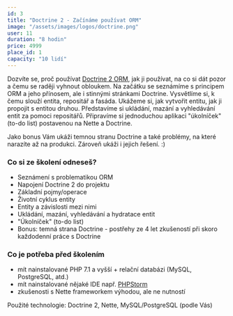 ```yaml
---
id: 3
title: "Doctrine 2 - Začínáme používat ORM"
image: "/assets/images/logos/doctrine.png"
user: 11
duration: "8 hodin"
price: 4999
place_id: 1
capacity: "10 lidí"
---
```


Dozvíte se, proč používat <a href="http://www.doctrine-project.org/">Doctrine 2 ORM</a>, jak ji používat, na co si dát pozor a čemu se raději vyhnout obloukem. Na začátku se seznámíme s principem ORM a jeho přínosem, ale i stinnými stránkami Doctrine. Vysvětlíme si, k čemu slouží entita, repositář a fasáda. Ukážeme si, jak vytvořit entitu, jak ji propojit s entitou druhou. Představíme si ukládání, mazání a vyhledávání entit za pomoci repositářů. Připravíme si jednoduchou aplikaci "úkolníček" (to-do list) postavenou na Nette a Doctrine.

Jako bonus Vám ukáži temnou stranu Doctrine a také problémy, na které narazíte až na produkci. Zároveň ukáži i jejich řešení. :)

### Co si ze školení odneseš?

- Seznámení s problematikou ORM
- Napojení Doctrine 2 do projektu
- Základní pojmy/operace
- Životní cyklus entity
- Entity a závislosti mezi nimi
- Ukládání, mazání, vyhledávání a hydratace entit
- "Úkolníček" (to-do list)
- Bonus: temná strana Doctrine - postřehy ze 4 let zkušeností při skoro každodenní práce s Doctrine

### Co je potřeba před školením

- mít nainstalované PHP 7.1 a vyšší + relační databázi (MySQL, PostgreSQL, atd.)
- mít nainstalované nějaké IDE např. [PHPStorm](https://www.jetbrains.com/phpstorm/download/)
- zkušenosti s Nette frameworkem výhodou, ale ne nutností

Použité technologie: Doctrine 2, Nette, MySQL/PostgreSQL (podle Vás)

